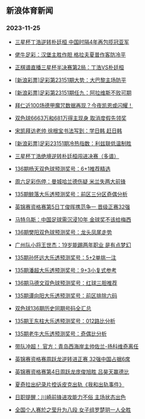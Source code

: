 ## 新浪体育新闻 
### 2023-11-25

+ [三星杯丁浩逆转朴廷桓 中国时隔4年再包揽冠亚军](https://sports.sina.com.cn/go/2023-11-24/doc-imzvtazu4616229.shtml)

+ [佬牛足彩：汉堡主胜作胆 格拉夫夏普作客防冷平](https://sports.sina.com.cn/l/2023-11-24/doc-imzvsncu5531933.shtml)

+ [正棋谱直播三星杯半决赛第2局：丁浩VS朴廷桓](https://sports.sina.com.cn/go/2023-11-24/doc-imzvswtt3673827.shtml)

+ [[新浪彩票]足彩第23151期大势：大巴黎主场防平](https://sports.sina.com.cn/l/2023-11-24/doc-imzvsncu5517841.shtml)

+ [[新浪彩票]足彩第23151期任九：阿拉维斯不败可期](https://sports.sina.com.cn/l/2023-11-24/doc-imzvsnea4846947.shtml)

+ [拜仁近100场德甲魔咒数据再现？今夜凯恩或闪耀！](https://sports.sina.com.cn/l/2023-11-24/doc-imzvsncu5515934.shtml)

+ [双色球6663万和681万得主现身 取消度假先领奖](https://sports.sina.com.cn/l/2023-11-24/doc-imzvsfvw5645475.shtml)

+ [宋凯拜访老帅 徐根宝书法写到：学日韩 赶日韩](https://sports.sina.com.cn/china/2023-11-24/doc-imzvssmv3735080.shtml)

+ [[新浪彩票]足彩23151期冷热指数：利兹联低温制胜](https://sports.sina.com.cn/l/2023-11-24/doc-imzvsncv7031461.shtml)

+ [三星杯丁浩绝境逆转朴廷桓闯进决赛（多谱）](https://sports.sina.com.cn/go/2023-11-24/doc-imzvtiip3502244.shtml)

+ [136期杨天双色球预测奖号：6+1推荐精选](https://sports.sina.com.cn/l/2023-11-24/doc-imzvssms5473892.shtml)

+ [周六足彩伤停：曼城哈兰德伤疑 米兰失两大前锋](https://sports.sina.com.cn/l/2023-11-24/doc-imzvtiik5191815.shtml)

+ [135期鲸落大乐透预测奖号：前区三分区奇偶分析](https://sports.sina.com.cn/l/2023-11-24/doc-imzvssms5442826.shtml)

+ [英锦赛资格赛第5日丁俊晖携范争一 晋级正赛32强](https://sports.sina.com.cn/others/snooker/2023-11-24/doc-imzvqieu6506895.shtml)

+ [马特乌斯：中国足球需沉浸10年 金球奖不该给梅西](https://sports.sina.com.cn/china/2023-11-24/doc-imzvtiim6709020.shtml)

+ [136期樊阳双色球预测奖号：龙头凤尾走势](https://sports.sina.com.cn/l/2023-11-24/doc-imzvssmy4802378.shtml)

+ [广州队小将王世杰：19岁能踢两年职业 是有点梦幻](https://sports.sina.com.cn/china/2023-11-24/doc-imzvssmv3771131.shtml)

+ [135期孙怀远大乐透预测奖号：5+2单挑一注](https://sports.sina.com.cn/l/2023-11-24/doc-imzvssmt6964805.shtml)

+ [135期潘超大乐透预测奖号：9+3小复式参考](https://sports.sina.com.cn/l/2023-11-24/doc-imzvssmv3742797.shtml)

+ [136期马德文双色球预测奖号：红球三胆推荐](https://sports.sina.com.cn/l/2023-11-24/doc-imzvssms5472536.shtml)

+ [135期谭向阳大乐透预测奖号：前区排除六码](https://sports.sina.com.cn/l/2023-11-24/doc-imzvssms5442579.shtml)

+ [双色球136期历史同期号码全汇总](https://sports.sina.com.cn/l/2023-11-24/doc-imzvssmv3774175.shtml)

+ [135期王东柱大乐透预测奖号：012路比分析](https://sports.sina.com.cn/l/2023-11-24/doc-imzvssmy4772161.shtml)

+ [135期老牛大乐透预测奖号：奇偶比分析](https://sports.sina.com.cn/l/2023-11-24/doc-imzvssmy4770818.shtml)

+ [带队冲超！ 官方：青岛西海岸主帅佐兰-扬科维奇离任](https://sports.sina.com.cn/china/2023-11-24/doc-imzvtazp6782787.shtml)

+ [英锦赛资格赛周跃龙逆转进正赛 32强中国占据6席](https://sports.sina.com.cn/others/snooker/2023-11-24/doc-imzvssmv3770087.shtml)

+ [英锦赛资格赛第4日周跃龙庞俊旭胜 吕昊天赢德比](https://sports.sina.com.cn/others/snooker/2023-11-24/doc-imzvmxyc0508287.shtml)

+ [夏奇拉出纪录片控诉皮克出轨《我和出轨事件》](https://sports.sina.com.cn/global/others/2023-11-24/doc-imzvssmv3722698.shtml)

+ [日职提醒：川崎前锋进攻能力不俗 主场状态出色](https://sports.sina.com.cn/l/2023-11-24/doc-imzvsncu5521481.shtml)

+ [全国个人赛於之莹升为八段 女子组罗楚玥一人全胜](https://sports.sina.com.cn/go/2023-11-24/doc-imzvtiis4536256.shtml)

